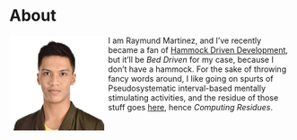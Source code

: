About
=====

<img style="margin-right: 0.5em; margin-bottom: 0.5em;" src="/pictures/mon.jpg" height="169" width="169" alt="mon" title="mon" align="left" />

I am Raymund Martinez, and I’ve recently became a fan of [Hammock Driven
Development](https://www.youtube.com/watch?v=f84n5oFoZBc), but it’ll be _Bed Driven_ for my case,
because I don’t have a hammock. For the sake of throwing fancy words around, I like going on spurts
of Pseudosystematic interval-based mentally stimulating activities, and the residue of those stuff
goes [here](https://zhaqenl.github.io), hence _Computing Residues_.
